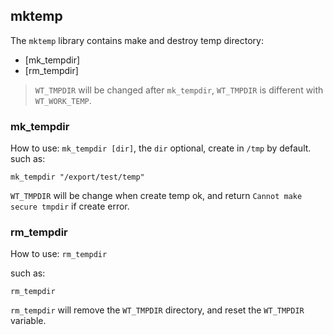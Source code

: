 ## mktemp

The `mktemp` library contains make and destroy temp directory:

* [mk_tempdir]
* [rm_tempdir]

> `WT_TMPDIR` will be changed after `mk_tempdir`, `WT_TMPDIR` is different with `WT_WORK_TEMP`.

### mk_tempdir

How to use: `mk_tempdir [dir]`, the `dir` optional, create in `/tmp` by default. such as:
```
mk_tempdir "/export/test/temp"
```

`WT_TMPDIR` will be change when create temp ok, and return `Cannot make secure tmpdir` if create error.

### rm_tempdir

How to use: `rm_tempdir`

such as:
```
rm_tempdir
```

`rm_tempdir` will remove the `WT_TMPDIR` directory, and reset the `WT_TMPDIR` variable.
